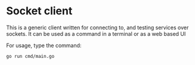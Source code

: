 
# Socket client

This is a generic client written for connecting to, and testing services over sockets.
It can be used as a command in a terminal or as a web based UI


For usage, type the command:

```go run cmd/main.go```